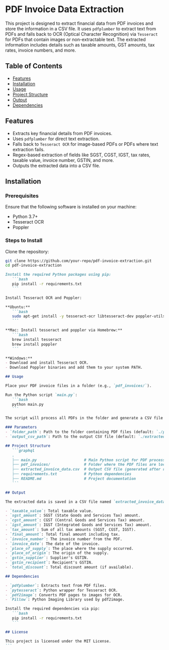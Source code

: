 # PDF Invoice Data Extraction

This project is designed to extract financial data from PDF invoices and store the information in a CSV file. It uses `pdfplumber` to extract text from PDFs and falls back to OCR (Optical Character Recognition) via `Tesseract` for PDFs that contain images or non-extractable text. The extracted information includes details such as taxable amounts, GST amounts, tax rates, invoice numbers, and more.

## Table of Contents

- [Features](#features)
- [Installation](#installation)
- [Usage](#usage)
- [Project Structure](#project-structure)
- [Output](#output)
- [Dependencies](#dependencies)

## Features

- Extracts key financial details from PDF invoices.
- Uses `pdfplumber` for direct text extraction.
- Falls back to `Tesseract OCR` for image-based PDFs or PDFs where text extraction fails.
- Regex-based extraction of fields like SGST, CGST, IGST, tax rates, taxable value, invoice number, GSTIN, and more.
- Outputs the extracted data into a CSV file.

## Installation

### Prerequisites

Ensure that the following software is installed on your machine:

- Python 3.7+
- Tesseract OCR
- Poppler

### Steps to Install

Clone the repository:
   ```bash
   git clone https://github.com/your-repo/pdf-invoice-extraction.git
   cd pdf-invoice-extraction
   ```
````markdown
Install the required Python packages using pip:
   ```bash
   pip install -r requirements.txt
   ```

Install Tesseract OCR and Poppler:

**Ubuntu:**
   ```bash
   sudo apt-get install -y tesseract-ocr libtesseract-dev poppler-utils
   ```

**Mac: Install tesseract and poppler via Homebrew:**
   ```bash
   brew install tesseract
   brew install poppler
   ```

**Windows:**
- Download and install Tesseract OCR.
- Download Poppler binaries and add them to your system PATH.

## Usage

Place your PDF invoice files in a folder (e.g., `pdf_invoices/`).

Run the Python script `main.py`:
   ```bash
   python main.py
   ```

The script will process all PDFs in the folder and generate a CSV file `extracted_invoice_data.csv` with the extracted information.

### Parameters
- `folder_path`: Path to the folder containing PDF files (default: `./pdf_invoices/`).
- `output_csv_path`: Path to the output CSV file (default: `./extracted_invoice_data.csv`).

## Project Structure
   ```graphql
   .
   ├── main.py                     # Main Python script for PDF processing
   ├── pdf_invoices/               # Folder where the PDF files are located
   ├── extracted_invoice_data.csv  # Output CSV file (generated after running the script)
   ├── requirements.txt            # Python dependencies
   ├── README.md                   # Project documentation
   ```

## Output

The extracted data is saved in a CSV file named `extracted_invoice_data.csv`. The CSV file contains the following columns:

- `taxable_value`: Total taxable value.
- `sgst_amount`: SGST (State Goods and Services Tax) amount.
- `cgst_amount`: CGST (Central Goods and Services Tax) amount.
- `igst_amount`: IGST (Integrated Goods and Services Tax) amount.
- `tax_amount`: Sum of all tax amounts (SGST, CGST, IGST).
- `final_amount`: Total final amount including tax.
- `invoice_number`: The invoice number from the PDF.
- `invoice_date`: The date of the invoice.
- `place_of_supply`: The place where the supply occurred.
- `place_of_origin`: The origin of the supply.
- `gstin_supplier`: Supplier's GSTIN.
- `gstin_recipient`: Recipient's GSTIN.
- `total_discount`: Total discount amount (if available).

## Dependencies

- `pdfplumber`: Extracts text from PDF files.
- `pytesseract`: Python wrapper for Tesseract OCR.
- `pdf2image`: Converts PDF pages to images for OCR.
- `Pillow`: Python Imaging Library used by pdf2image.

Install the required dependencies via pip:
   ```bash
   pip install -r requirements.txt
   ```

## License

This project is licensed under the MIT License.
```





